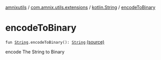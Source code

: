 [amnixutils](../../index.md) / [com.amnix.utils.extensions](../index.md) / [kotlin.String](index.md) / [encodeToBinary](./encode-to-binary.md)

# encodeToBinary

`fun `[`String`](https://kotlinlang.org/api/latest/jvm/stdlib/kotlin/-string/index.html)`.encodeToBinary(): `[`String`](https://kotlinlang.org/api/latest/jvm/stdlib/kotlin/-string/index.html) [(source)](https://github.com/AmniX/amnixUtils/tree/master/amnixutils/src/main/java/com/amnix/utils/extensions/StringsExtension.kt#L132)

encode The String to Binary


